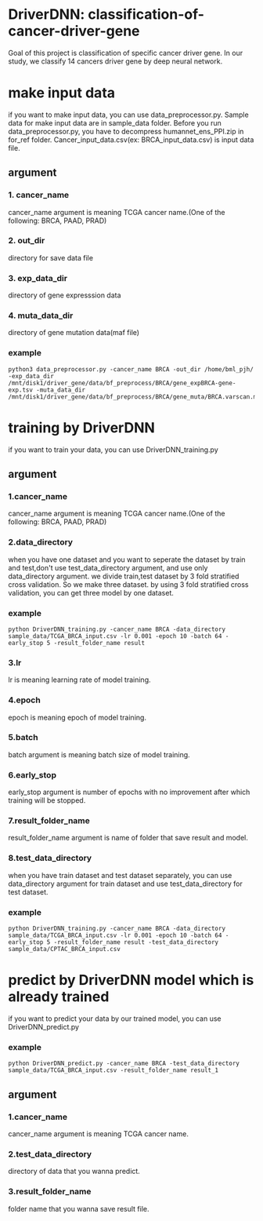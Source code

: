 # DriverDNN: classification-of-cancer-driver-gene
Goal of this project is classification of specific cancer driver gene.
In our study, we classify 14 cancers driver gene by deep neural network.
# make input data
if you want to make input data, you can use data_preprocessor.py. 
Sample data for make input data are in sample_data folder. 
Before you run data_preprocessor.py, you have to decompress humannet_ens_PPI.zip in for_ref folder. 
Cancer_input_data.csv(ex: BRCA_input_data.csv) is input data file.
## argument
### 1. cancer_name 
cancer_name argument is meaning TCGA cancer name.(One of the following: BRCA, PAAD, PRAD)
### 2. out_dir
directory for save data file
### 3. exp_data_dir
directory of gene expresssion data
### 4. muta_data_dir
directory of gene mutation data(maf file)
### example
    python3 data_preprocessor.py -cancer_name BRCA -out_dir /home/bml_pjh/ -exp_data_dir /mnt/disk1/driver_gene/data/bf_preprocess/BRCA/gene_expBRCA-gene-exp.tsv -muta_data_dir /mnt/disk1/driver_gene/data/bf_preprocess/BRCA/gene_muta/BRCA.varscan.maf

# training by DriverDNN
if you want to train your data, you can use DriverDNN_training.py
## argument
### 1.cancer_name
cancer_name argument is meaning TCGA cancer name.(One of the following: BRCA, PAAD, PRAD)

### 2.data_directory 
when you have one dataset and you want to seperate the dataset by train and test,don't use test_data_directory argument, and use only data_directory argument. 
we divide train,test dataset by 3 fold stratified cross validation. So we make three dataset. by using 3 fold stratified cross validation, you can get three model by one dataset.
### example 
    python DriverDNN_training.py -cancer_name BRCA -data_directory sample_data/TCGA_BRCA_input.csv -lr 0.001 -epoch 10 -batch 64 -early_stop 5 -result_folder_name result 

### 3.lr
lr is meaning learning rate of model training.

### 4.epoch
epoch is meaning epoch of model training.

### 5.batch
batch argument is meaning batch size of model training.

### 6.early_stop
early_stop argument is number of epochs with no improvement after which training will be stopped.

### 7.result_folder_name
result_folder_name argument is name of folder that save result and model.

### 8.test_data_directory
when you have train dataset and test dataset separately, you can use data_directory argument for train dataset and use test_data_directory for test dataset.
### example 
    python DriverDNN_training.py -cancer_name BRCA -data_directory sample_data/TCGA_BRCA_input.csv -lr 0.001 -epoch 10 -batch 64 -early_stop 5 -result_folder_name result -test_data_directory sample_data/CPTAC_BRCA_input.csv

# predict by DriverDNN model which is already trained
if you want to predict your data by our trained model, you can use DriverDNN_predict.py
### example 
    python DriverDNN_predict.py -cancer_name BRCA -test_data_directory sample_data/TCGA_BRCA_input.csv -result_folder_name result_1

## argument
### 1.cancer_name
cancer_name argument is meaning TCGA cancer name.

### 2.test_data_directory
directory of data that you wanna predict.

### 3.result_folder_name
folder name that you wanna save result file.



